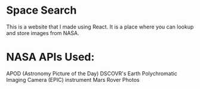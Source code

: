 # Space Search

This is a website that I made using React.
It is a place where you can lookup and store images from NASA.

# NASA APIs Used:

APOD (Astronomy Picture of the Day)
DSCOVR's Earth Polychromatic Imaging Camera (EPIC) instrument
Mars Rover Photos

